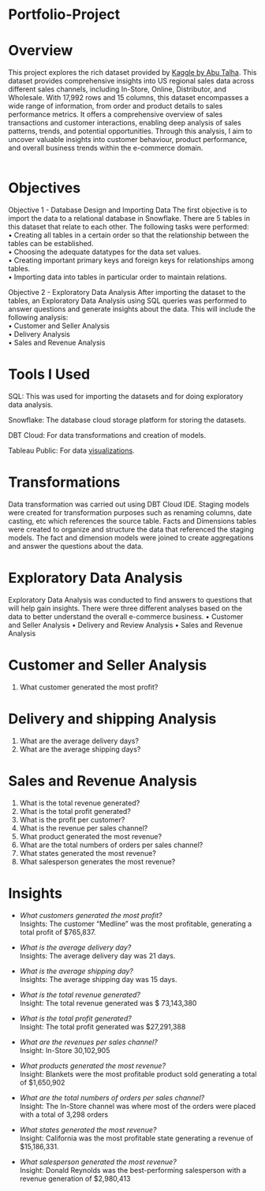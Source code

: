 # Portfolio-Project
# Overview

This project explores the rich dataset provided by [Kaggle by Abu Talha](https://www.kaggle.com/datasets/talhabu/us-regional-sales-data). This dataset provides comprehensive insights into US regional sales data across different sales channels, including In-Store, Online, Distributor, and Wholesale. With 17,992 rows and 15 columns, this dataset encompasses a wide range of information, from order and product details to sales performance metrics. It offers a comprehensive overview of sales transactions and customer interactions, enabling deep analysis of sales patterns, trends, and potential opportunities. Through this analysis, I aim to uncover valuable insights into customer behaviour, product performance, and overall business trends within the e-commerce domain. <br />
<br />
# Objectives
Objective 1 - Database Design and Importing Data
The first objective is to import the data to a relational database in Snowflake. There are 5 tables in this dataset that relate to each other. The following tasks were performed: <br />
•	Creating all tables in a certain order so that the relationship between the tables can be established. <br />
•	Choosing the adequate datatypes for the data set values. <br />
•	Creating important primary keys and foreign keys for relationships among tables. <br />
•	Importing data into tables in particular order to maintain relations. <br />

Objective 2 - Exploratory Data Analysis
After importing the dataset to the tables, an Exploratory Data Analysis using SQL queries was performed to answer questions and generate insights about the data. This will include the following analysis: <br />
•	Customer and Seller Analysis <br />
•	Delivery Analysis <br />
•	Sales and Revenue Analysis <br />

# Tools I Used
SQL: This was used for importing the datasets and for doing exploratory data analysis. <br />

Snowflake: The database cloud storage platform for storing the datasets. <br />

DBT Cloud: For data transformations and creation of models. <br />

Tableau Public: For data [visualizations](https://public.tableau.com/app/profile/omorede.iguma/viz/USREGIONALSALESDASHBOARD_2024/Dashboard). <br />

# Transformations
Data transformation was carried out using DBT Cloud IDE. Staging models were created for transformation purposes such as renaming columns, date casting, etc which references the source table. Facts and Dimensions tables were created to organize and structure the data that referenced the staging models. The fact and dimension models were joined to create aggregations and answer the questions about the data.
# Exploratory Data Analysis
Exploratory Data Analysis was conducted to find answers to questions that will help gain insights. There were three different analyses based on the data to better understand the overall e-commerce business.
•	Customer and Seller Analysis
•	Delivery and Review Analysis
•	Sales and Revenue Analysis 
# Customer and Seller Analysis
1.	What customer generated the most profit?
# Delivery and shipping Analysis
1.	What are the average delivery days?
2.	What are the average shipping days?
# Sales and Revenue Analysis 
1.	What is the total revenue generated?
2.	What is the total profit generated?
3.	What is the profit per customer?
4.	What is the revenue per sales channel?
5.	What product generated the most revenue?
6.	What are the total numbers of orders per sales channel?
7.	What states generated the most revenue?
8.	What salesperson generates the most revenue?

# Insights
* _What customers generated the most profit?_ <br />
Insights: The customer “Medline” was the most profitable, generating a total profit of $765,837.

* _What is the average delivery day?_ <br />
Insights:	The average delivery day was 21 days.

* _What is the average shipping day?_ <br />
Insights:	The average shipping day was 15 days.

* _What is the total revenue generated?_ <br />
Insight: The total revenue generated was $ 73,143,380

* _What is the total profit generated?_ <br />
Insight: The total profit generated was $27,291,388

* _What are the revenues per sales channel?_ <br />
Insight: 
In-Store	30,102,905

* _What products generated the most revenue?_ <br />
Insight: Blankets were the most profitable product sold generating a total of	$1,650,902


* _What are the total numbers of orders per sales channel?_ <br />
Insight: The In-Store channel was where most of the orders were placed with a total of 3,298 orders

* _What states generated the most revenue?_ <br />
Insight: California was the most profitable state generating a revenue of $15,186,331.

* _What salesperson generated the most revenue?_ <br />
Insight: Donald Reynolds was the best-performing salesperson with a revenue generation of $2,980,413



